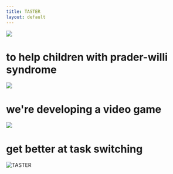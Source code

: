```yaml
---
title: TASTER
layout: default
---
```

<div class="container">
  <div class="row">
    <div class="col-md-4"><img src="{{ site.url }}/images/controller.png"></div>
    <div class="col-md-4"><h1>to help children with prader-willi syndrome</h1></div>
    <div class="col-md-4"><img src="{{ site.url }}/images/juggling.png"></div>
  </div>
  <div class="row">
    <div class="col-md-4"><h1>we're developing a video game</h1></div>
    <div class="col-md-4"><img src="{{ site.url }}/images/children.png"></div>
    <div class="col-md-4"><h1>get better at task switching</h1></div>
  </div>
</div>
<div class="container">
<img src="{{ site.url }}/images/game_controllers.png" class="img-responsive" alt="TASTER">
</div>
